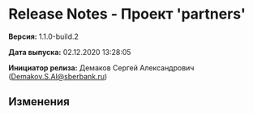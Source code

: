 # Release Notes - Проект 'partners'

**Версия:** 1.1.0-build.2

**Дата выпуска:** 02.12.2020 13:28:05

**Инициатор релиза:** Демаков Сергей Александрович (Demakov.S.Al@sberbank.ru)

## Изменения
